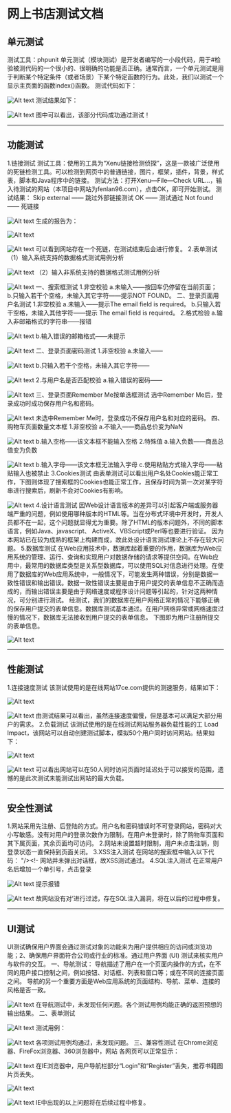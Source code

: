 ﻿# 网上书店测试文档

## 单元测试
测试工具：phpunit
单元测试（模块测试）是开发者编写的一小段代码，用于#检验被测代码的一个很小的、很明确的功能是否正确。通常而言，一个单元测试是用于判断某个特定条件（或者场景）下某个特定函数的行为。此处，我们以测试一个显示主页面的函数index()函数。
测试代码如下：

![Alt text](./picture/1531146540467.png)
测试结果如下：

![Alt text](./picture/1531146549101.png)
图中可以看出，该部分代码成功通过测试！
******
## 功能测试
1.链接测试
测试工具：使用的工具为“Xenu链接检测侦探”，这是一款被广泛使用的死链检测工具。可以检测到网页中的普通链接，图片，框架，插件，背景，样式表，脚本和Java程序中的链接。
测试方法：打开Xenu—File—Check URL...，输入待测试的网站（本项目中网站为fenlan96.com），点击OK，即可开始测试。
测试结果：
Skip external —— 跳过外部链接测试
OK —— 测试通过
Not found —— 死链接

![Alt text](./picture/1531146562889.png)
生成的报告为：

![Alt text](./picture/1531146568187.png)

![Alt text](./picture/1531146581324.png)
可以看到网站存在一个死链，在测试结束后会进行修复。
2.表单测试
（1）输入系统支持的数据格式测试用例分析

![Alt text](./picture/1531146677196.png)
（2）输入非系统支持的数据格式测试用例分析

![Alt text](./picture/1531146682712.png)
一、搜索框测试
1.非空校验
a.未输入——按回车仍停留在当前页面；
b.只输入若干个空格，未输入其它字符——提示NOT 
FOUND。
二、登录页面用户名测试
1.非空校验
a.未输入——提示The email field 	is required。
b.只输入若干空格，未输入其他字符——提示 The 
email field is required。
2.格式检验
a.输入非邮箱格式的字符串——报错

![Alt text](./picture/1531146697024.png)
b.输入错误的邮箱格式——未提示

![Alt text](./picture/1531146702747.png)
二、登录页面密码测试
	1.非空校验
a.未输入——

![Alt text](./picture/1531146711024.png)
b.只输入若干个空格，未输入其它字符——

![Alt text](./picture/1531146718414.png)
2.与用户名是否匹配校验
a.输入错误的密码——

![Alt text](./picture/1531146724683.png)
三、登录页面Remember Me按单选框测试
	选中Remember Me后，登录成功时成功保存用户名和密码。

![Alt text](./picture/1531146769455.png)
未选中Remember Me时，登录成功不保存用户名和对应的密码。
四、购物车页面数量文本框
1.非空校验
a.不输入——商品总价变为NaN

![Alt text](./picture/1531146780675.png)
b.输入空格——该文本框不能输入空格
2.特殊值
a.输入负数——商品总值变为负数

![Alt text](./picture/1531146787425.png)
b.输入字母——该文本框无法输入字母
c.使用粘贴方式输入字母——粘贴输入也被禁止
3.Cookies测试
由表单测试可以看出用户名处Cookies能正常工作，下图则体现了搜索框的Cookies也能正常工作，且保存时间为第一次对某字符串进行搜索后，刷新不会对Cookies有影响。

![Alt text](./picture/1531146854939.png)
4.设计语言测试
因Web设计语言版本的差异可以引起客户端或服务器端严重的问题，例如使用哪种版本的HTML等。当在分布式环境中开发时，开发人员都不在一起，这个问题就显得尤为重要。除了HTML的版本问题外，不同的脚本语言，例如Java、javascript、 ActiveX、VBScript或Perl等也要进行验证。
因为本网站已在较为成熟的框架上构建而成，故此处设计语言测试理论上不存在较大问题。
5.数据库测试
在Web应用技术中，数据库起着重要的作用，数据库为Web应用系统的管理、运行、查询和实现用户对数据存储的请求等提供空间。在Web应用中，最常用的数据库类型是关系型数据库，可以使用SQL对信息进行处理。在使用了数据库的Web应用系统中，一般情况下，可能发生两种错误，分别是数据一致性错误和输出错误。数据一致性错误主要是由于用户提交的表单信息不正确而造成的，而输出错误主要是由于网络速度或程序设计问题等引起的，针对这两种情况，可分别进行测试。
经测试，我们的数据库在用户网络正常的情况下能够正确的保存用户提交的表单信息。数据库测试基本通过。在用户网络异常或网络速度过慢的情况下，数据库无法接收到用户提交的表单信息。
下图即为用户注册所提交的表单信息。

![Alt text](./picture/1531146863185.png)
******
## 性能测试
1.连接速度测试
该测试使用的是在线网站17ce.com提供的测速服务，结果如下：

![Alt text](./picture/1531146869578.png)

![Alt text](./picture/1531146874343.png)
由测试结果可以看出，虽然连接速度偏慢，但是基本可以满足大部分用户的需求。
2.负载测试
该测试使用的是在线测试网站服务器负载性能的工
Load Impact，该网站可以自动创建测试脚本，模拟50个用户同时访问网站。结果如下：

![Alt text](./picture/1531146971217.png)

![Alt text](./picture/1531146975423.png)
可以看出网站可以在50人同时访问页面时延迟处于可以接受的范围，遗憾的是此次测试未能测试出网站的最大负载。
******
## 安全性测试
1.网站采用先注册、后登陆的方式。用户名和密码错误时不可登录网站，密码对大小写敏感。没有对用户的登录次数作为限制。在用户未登录时，除了购物车页面和其下属页面，其余页面均可访问。
2.网站未设置超时限制，用户未点击注销，则登录状态一直保持到页面关闭。
3.XSS注入测试
在网站的搜索框中输入以下代码：
 "/><script>alert(document.cookie)</script><!-
网站并未弹出对话框，故XSS测试通过。
4.SQL注入测试
在正常用户名后增加一个单引号，点击登录

![Alt text](./picture/1531146982843.png)
提示报错

![Alt text](./picture/1531146992915.png)
故网站没有对’进行过滤，存在SQL注入漏洞，将在以后的过程中修复。
******
## UI测试
UI测试确保用户界面会通过测试对象的功能来为用户提供相应的访问或浏览功能；2、确保用户界面符合公司或行业的标准。通过用户界面 (UI) 测试来核实用户与软件的交互。
一、导航测试：
导航描述了用户在一个页面内操作的方式，在不同的用户接口控制之间，例如按钮、对话框、列表和窗口等；或在不同的连接页面之间。  导航的另一个重要方面是Web应用系统的页面结构、导航、菜单、连接的风格是否一致。

![Alt text](./picture/1531146998791.png)
在导航测试中，未发现任何问题。各个测试用例均能正确的返回预想的输出结果。
二、表单测试

![Alt text](./picture/1531147003610.png)
测试用例：

![Alt text](./picture/1531147008190.png)
各项测试用例均通过，未发现问题。
三、兼容性测试
在Chrome浏览器、FireFox浏览器、360浏览器中，网站
各网页可以正常显示：

![Alt text](./picture/1531147013351.png)
在IE浏览器中，用户导航栏部分“Login”和“Register”丢失，推荐书籍图片页丢失。

![Alt text](./picture/1531147019194.png)

![Alt text](./picture/1531147023704.png)
IE中出现的以上问题将在后续过程中修复。
